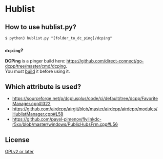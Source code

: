 # Hublist

## How to use hublist.py?

```
$ python3 hublist.py "[folder_to_dc_ping]/dcping"
```

### `dcping`?

**DCPing** is a pinger build here: https://github.com/direct-connect/go-dcpp/tree/master/cmd/dcping.  
You must [build](https://github.com/direct-connect/go-dcpp/tree/master/cmd/dcping#build) it before using it.

## Which attribute is used?

- https://sourceforge.net/p/dcplusplus/code/ci/default/tree/dcpp/FavoriteManager.cpp#l322
- https://github.com/airdcpp/airgit/blob/master/airdcpp/airdcpp/modules/HublistManager.cpp#L58
- https://github.com/pavel-pimenov/flylinkdc-r5xx/blob/master/windows/PublicHubsFrm.cpp#L56

## License

[GPLv2 or later](https://github.com/DCNF/Hublist/blob/master/LICENSE)
